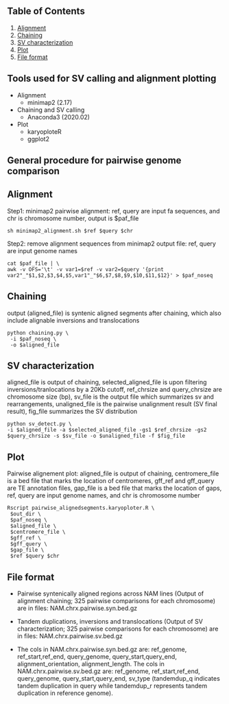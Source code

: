 ## Table of Contents
1. [Alignment](#alignment)
2. [Chaining](#chaning)
3. [SV characterization](#sv-characterization)
4. [Plot](#plot)
5. [File format](#file-format)

## Tools used for SV calling and alignment plotting
- Alignment
    * minimap2 (2.17)
- Chaining and SV calling
    * Anaconda3 (2020.02)
- Plot
    * karyoploteR
    * ggplot2

## General procedure for pairwise genome comparison

## Alignment
Step1: minimap2 pairwise alignment:
ref, query are input fa sequences, and chr is chromosome number, output is $paf_file
```
sh minimap2_alignment.sh $ref $query $chr
```
Step2: remove alignment sequences from minimap2 output file:
ref, query are input genome names
```
cat $paf_file | \
awk -v OFS='\t' -v var1=$ref -v var2=$query '{print var2"_"$1,$2,$3,$4,$5,var1"_"$6,$7,$8,$9,$10,$11,$12}' > $paf_noseq
```
## Chaining
output (aligned_file) is syntenic aligned segments after chaining, which also include alignable inversions and translocations
```
python chaining.py \
 -i $paf_noseq \
 -o $aligned_file
```
## SV characterization
aligned_file is output of chaining, selected_aligned_file is upon filtering inversions/tranlocations by a 20Kb cutoff,
ref_chrsize and query_chrsize are chromosome size (bp), sv_file is the output file which summarizes sv and rearrangements,
unaligned_file is the pairwise unalignment result (SV final result), fig_file summarizes the SV distribution
```
python sv_detect.py \
-i $aligned_file -a $selected_aligned_file -gs1 $ref_chrsize -gs2 $query_chrsize -s $sv_file -o $unaligned_file -f $fig_file
```
## Plot
Pairwise alignement plot:
aligned_file is output of chaining, centromere_file is a bed file that marks the location of centromeres,
gff_ref and gff_query are TE annotation files, gap_file is a bed file that marks the location of gaps,
ref, query are input genome names, and chr is chromosome number
```
Rscript pairwise_alignedsegments.karyoploter.R \
 $out_dir \
 $paf_noseq \
 $aligned_file \
 $centromere_file \
 $gff_ref \
 $gff_query \
 $gap_file \
 $ref $query $chr
```
## File format
- Pairwise syntenically aligned regions across NAM lines (Output of alignment chaining; 325 pairwise comparisons for each chromosome) are in files: NAM.chrx.pairwise.syn.bed.gz 
- Tandem duplications, inversions and translocations (Output of SV characterization; 325 pairwise comparisons for each chromosome) are in files: NAM.chrx.pairwise.sv.bed.gz 

- The cols in NAM.chrx.pairwise.syn.bed.gz are: ref_genome, ref_start,ref_end, query_genome, query_start,query_end, alignment_orientation, alignment_length. The cols in NAM.chrx.pairwise.sv.bed.gz are: ref_genome, ref_start,ref_end, query_genome, query_start,query_end, sv_type (tandemdup_q indicates tandem duplication in query while tandemdup_r represents tandem duplication in reference genome).

